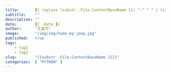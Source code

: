 ```yaml
---
title:       {{ replace (substr .File.ContentBaseName 11) "-" " " | title }}
subtitle:    ""
description: ""
date:        {{ .Date }}
author:      "王富杰"
image:       "/img/img/home-bg-jeep.jpg"
published:   true
tags:
    - tag1
    - tag2
slug:        "{{substr .File.ContentBaseName 11}}"
categories:  [ "PYTHON" ]
---
```

